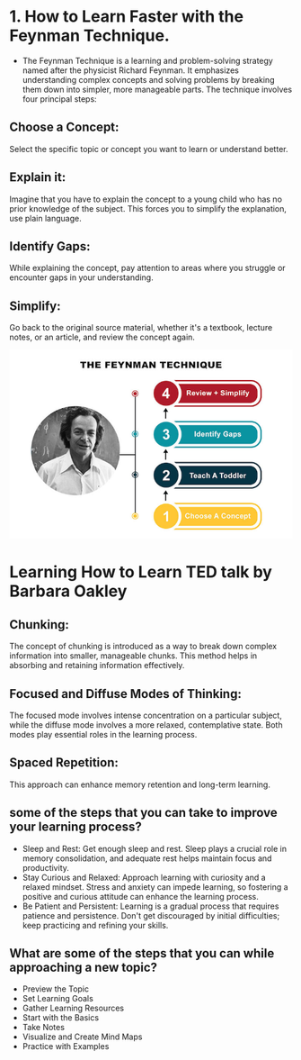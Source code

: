 # 1.  How to Learn Faster with the Feynman Technique.
- The Feynman Technique is a learning and problem-solving strategy named after the physicist Richard Feynman. It emphasizes understanding complex concepts and solving problems by breaking them down into simpler, more manageable parts. The technique involves four principal steps:

## Choose a Concept:
Select the specific topic or concept you want to learn or understand better. 
## Explain it:
 Imagine that you have to explain the concept to a young child who has no prior knowledge of the subject. This forces you to simplify the explanation, use plain language.
## Identify Gaps: 
While explaining the concept, pay attention to areas where you struggle or encounter gaps in your understanding.
## Simplify:
Go back to the original source material, whether it's a textbook, lecture notes, or an article, and review the concept again. 
<div style = "text-align:center">
<img src = "./feynman.jpg" alt = "Image">
</div>

# Learning How to Learn TED talk by Barbara Oakley
## Chunking: 
The concept of chunking is introduced as a way to break down complex information into smaller, manageable chunks. This method helps in absorbing and retaining information effectively.
## Focused and Diffuse Modes of Thinking:
The focused mode involves intense concentration on a particular subject, while the diffuse mode involves a more relaxed, contemplative state. Both modes play essential roles in the learning process.
## Spaced Repetition:
This approach can enhance memory retention and long-term learning.

## some of the steps that you can take to improve your learning process?
- Sleep and Rest: Get enough sleep and rest. Sleep plays a crucial role in memory consolidation, and adequate rest helps maintain focus and productivity.
- Stay Curious and Relaxed: Approach learning with curiosity and a relaxed mindset. Stress and anxiety can impede learning, so fostering a positive and curious attitude can enhance the learning process.
- Be Patient and Persistent: Learning is a gradual process that requires patience and persistence. Don't get discouraged by initial difficulties; keep practicing and refining your skills.
## What are some of the steps that you can while approaching a new topic?
- Preview the Topic
- Set Learning Goals
- Gather Learning Resources
- Start with the Basics
- Take Notes
- Visualize and Create Mind Maps
- Practice with Examples
